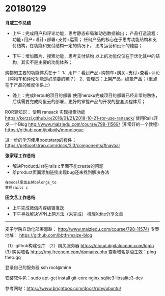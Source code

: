 # 20180129

**肖威工作总结**
- 上午：完成用户和评论功能，思考静态布局和动态数据输出；
产品打造流程：功能+用户+设计+部署+支付+运营；
任何产品的核心在于思考功能结构和支付结构，在功能和支付结构一定的情况下， 思考运营和设计的维度；

- 下午：增加图片、搜索功能，思考支付结构
以上的功能仅仅在于优化其中的结构，其实不是主要的功能体系；

购物的主要的功能体系在于：
1、用户：看到产品+购物车+购买+支付+查看+评论（购物车和评论功能是必须要的嘛？）
2、管理员：上架产品，编辑产品；（重点在于产品的维度体系上）

- 晚上：完成herou的项目的部署
使用heroku完成项目的部署已经非常的熟练，后续需要完成阿里云的部署，更好的掌握产品的开发的整套流程体系；


ROR豆知识： 使用 ransack 实现搜索功能
https://kerzzi.github.io/2018/01/21/2018-10-21-ror-use-ransack/
使用Rails开发一个Blog
http://www.maiziedu.com/course/798-11569/
(非常好的一个教程)
https://github.com/jipiboily/monologue

进一步的学习使用bootstarp的套件；
https://getbootstrap.com/docs/3.3/components/#navbar


**张家琛工作总结**
- 解决ProductList在rails c里面不能create的问题
- 给product页面添加链接出现bug还未找到解决办法
```
在model里面去掉belongs_to
重启rails c
```

**田文艺工作总结**
 - 上午完成微信内容编辑推送
 - 下午寻找解决VPN上网方法（未完成） 梳理Xdite分享文章

 ---
 麦子学院自动化部署思路：
 http://www.maiziedu.com/course/798-11574/
 专案地址：
 https://github.com/bbtfr/maize-blog


 （1）github构建仓库
 （2）购买服务器 https://cloud.digitalocean.com/login
  (3) 购买域名 https://my.freenom.com/domains.php
  查看域名是否生效：ping theo.gq

  登录自己的服务器 ssh root@mine

  安装软件包：sudo apt-get install git-core nginx sqlite3 libsalite3-dev

  参考网站：https://www.brightbox.com/docs/ruby/ubuntu/
